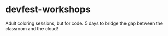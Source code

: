 # devfest-workshops
Adult coloring sessions, but for code. 5 days to bridge the gap between the classroom and the cloud!
